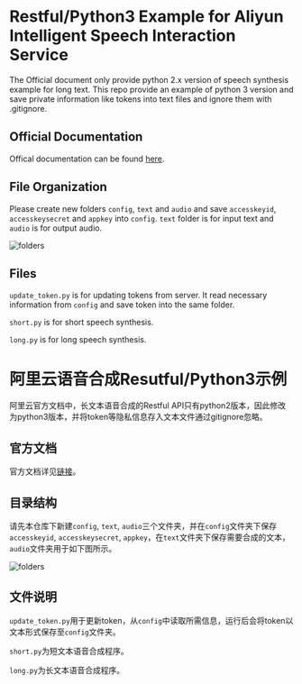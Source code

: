 # Restful/Python3 Example for Aliyun Intelligent Speech Interaction Service 

The Official document only provide python 2.x version of speech synthesis example for long text. This repo provide an example of python 3 version and save private information like tokens into text files and ignore them with .gitignore.

## Official Documentation

Offical documentation can be found [here](https://help.aliyun.com/document_detail/119258.html).

## File Organization

Please create new folders `config`, `text` and `audio` and save `accesskeyid`, `accesskeysecret` and `appkey` into `config`. `text` folder is for input text and `audio` is for output audio.

![folders](./assets/folders.png)

## Files

`update_token.py` is for updating tokens from server. It read necessary information from `config` and save token into the same folder.

`short.py` is for short speech synthesis.

`long.py` is for long speech synthesis.


# 阿里云语音合成Resutful/Python3示例

阿里云官方文档中，长文本语音合成的Restful API只有python2版本，因此修改为python3版本，并将token等隐私信息存入文本文件通过gitignore忽略。

## 官方文档

官方文档详见[链接](https://help.aliyun.com/document_detail/119258.html)。

## 目录结构

请先本仓库下新建`config`, `text`, `audio`三个文件夹，并在`config`文件夹下保存`accesskeyid`, `accesskeysecret`, `appkey`，在`text`文件夹下保存需要合成的文本，`audio`文件夹用于如下图所示。

![folders](./assets/folders.png)

## 文件说明

`update_token.py`用于更新token，从`config`中读取所需信息，运行后会将token以文本形式保存至`config`文件夹。

`short.py`为短文本语音合成程序。

`long.py`为长文本语音合成程序。
